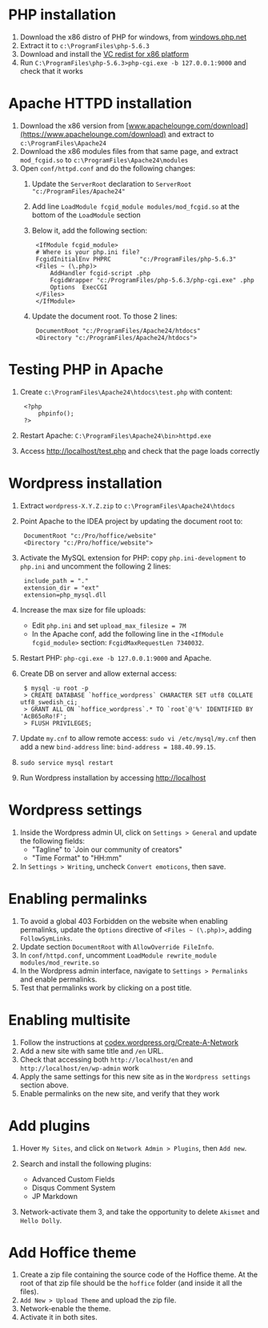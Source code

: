 # PHP installation

1. Download the x86 distro of PHP for windows, from [windows.php.net](http://windows.php.net/download/)
2. Extract it to `c:\ProgramFiles\php-5.6.3`
3. Download and install the [VC redist for x86 platform](http://www.microsoft.com/en-us/download/details.aspx?id=30679)
4. Run `C:\ProgramFiles\php-5.6.3>php-cgi.exe -b 127.0.0.1:9000` and check that it works


# Apache HTTPD installation

1. Download the x86 version from [www.apachelounge.com/download](https://www.apachelounge.com/download) and extract to `c:\ProgramFiles\Apache24`
2. Download the x86 modules files from that same page, and extract `mod_fcgid.so` to `c:\ProgramFiles\Apache24\modules`
3. Open `conf/httpd.conf` and do the following changes:
    1. Update the `ServerRoot` declaration to `ServerRoot "c:/ProgramFiles/Apache24"`
    2. Add line `LoadModule fcgid_module modules/mod_fcgid.so` at the bottom of the `LoadModule` section
    3. Below it, add the following section:
    
            <IfModule fcgid_module>
            # Where is your php.ini file?
            FcgidInitialEnv PHPRC        "c:/ProgramFiles/php-5.6.3"
            <Files ~ (\.php)>
                AddHandler fcgid-script .php  
                FcgidWrapper "c:/ProgramFiles/php-5.6.3/php-cgi.exe" .php
                Options  ExecCGI
            </Files>
            </IfModule>

    4. Update the document root. To those 2 lines:
    
            DocumentRoot "c:/ProgramFiles/Apache24/htdocs"
            <Directory "c:/ProgramFiles/Apache24/htdocs">
        
        
# Testing PHP in Apache

1. Create `c:\ProgramFiles\Apache24\htdocs\test.php` with content:

        <?php
            phpinfo();
        ?>

2. Restart Apache: `C:\ProgramFiles\Apache24\bin>httpd.exe`
3. Access [http://localhost/test.php](http://localhost/test.php) and check that the page loads correctly


# Wordpress installation

1. Extract `wordpress-X.Y.Z.zip` to `c:\ProgramFiles\Apache24\htdocs`
2. Point Apache to the IDEA project by updating the document root to:
    
        DocumentRoot "c:/Pro/hoffice/website"
        <Directory "c:/Pro/hoffice/website">
    
3. Activate the MySQL extension for PHP: copy `php.ini-development` to `php.ini` and uncomment the following 2 lines:

        include_path = "."
        extension_dir = "ext"
        extension=php_mysql.dll

4. Increase the max size for file uploads:
    * Edit `php.ini` and set `upload_max_filesize = 7M`
    * In the Apache conf, add the following line in the `<IfModule fcgid_module>` section: `FcgidMaxRequestLen 7340032`.
        
5. Restart PHP: `php-cgi.exe -b 127.0.0.1:9000` and Apache.
6. Create DB on server and allow external access:

        $ mysql -u root -p
        > CREATE DATABASE `hoffice_wordpress` CHARACTER SET utf8 COLLATE utf8_swedish_ci;
        > GRANT ALL ON `hoffice_wordpress`.* TO `root`@'%' IDENTIFIED BY 'AcB65oRo!F';
        > FLUSH PRIVILEGES;

6. Update `my.cnf` to allow remote access: `sudo vi /etc/mysql/my.cnf` then add a new `bind-address` line: `bind-address = 188.40.99.15`.
7. `sudo service mysql restart`
8. Run Wordpress installation by accessing [http://localhost](http://localhost)


# Wordpress settings

1. Inside the Wordpress admin UI, click on `Settings > General` and update the following fields:
    * "Tagline" to `Join our community of creators"
    * "Time Format" to "HH:mm"
2. In `Settings > Writing`, uncheck `Convert emoticons`, then save.


# Enabling permalinks

1. To avoid a global 403 Forbidden on the website when enabling permalinks, update the `Options` directive of `<Files ~ (\.php)>`, adding `FollowSymLinks`.
2. Update section `DocumentRoot` with `AllowOverride FileInfo`.
2. In `conf/httpd.conf`, uncomment `LoadModule rewrite_module modules/mod_rewrite.so`
3. In the Wordpress admin interface, navigate to `Settings > Permalinks` and enable permalinks.
4. Test that permalinks work by clicking on a post title.


# Enabling multisite

1. Follow the instructions at [codex.wordpress.org/Create-A-Network](http://codex.wordpress.org/Create_A_Network)
2. Add a new site with same title and `/en` URL.
3. Check that accessing both `http://localhost/en` and `http://localhost/en/wp-admin` work
4. Apply the same settings for this new site as in the `Wordpress settings` section above.
5. Enable permalinks on the new site, and verify that they work


# Add plugins

1. Hover `My Sites`, and click on `Network Admin > Plugins`, then `Add new`.

2. Search and install the following plugins:
    * Advanced Custom Fields
    * Disqus Comment System
    * JP Markdown

3. Network-activate them 3, and take the opportunity to delete `Akismet` and `Hello Dolly`.


# Add Hoffice theme

1. Create a zip file containing the source code of the Hoffice theme. At the root of that zip file should be the `hoffice` folder (and inside it all the files).
2. `Add New > Upload Theme` and upload the zip file.
3. Network-enable the theme.
4. Activate it in both sites.
